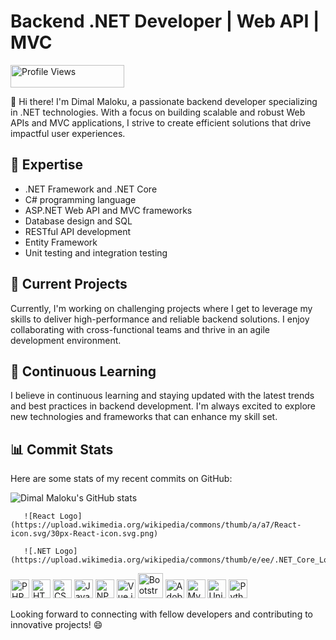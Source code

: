 # Backend .NET Developer | Web API | MVC

<img src="https://komarev.com/ghpvc/?username=DimalMaloku1&color=green" alt="Profile Views" width="182" height="36">

👋 Hi there! I'm Dimal Maloku, a passionate backend developer specializing in .NET technologies. With a focus on building scalable and robust Web APIs and MVC applications, I strive to create efficient solutions that drive impactful user experiences.

## 🚀 Expertise

- .NET Framework and .NET Core
- C# programming language
- ASP.NET Web API and MVC frameworks
- Database design and SQL
- RESTful API development
- Entity Framework
- Unit testing and integration testing

## 💼 Current Projects

Currently, I'm working on challenging projects where I get to leverage my skills to deliver high-performance and reliable backend solutions. I enjoy collaborating with cross-functional teams and thrive in an agile development environment.

## 🌱 Continuous Learning

I believe in continuous learning and staying updated with the latest trends and best practices in backend development. I'm always excited to explore new technologies and frameworks that can enhance my skill set.



## 📊 Commit Stats

Here are some stats of my recent commits on GitHub:


![Dimal Maloku's GitHub stats](https://github-readme-stats.vercel.app/api?username=DimalMaloku1&show_icons=true&theme=radical)











       ![React Logo](https://upload.wikimedia.org/wikipedia/commons/thumb/a/a7/React-icon.svg/30px-React-icon.svg.png)
      
       ![.NET Logo](https://upload.wikimedia.org/wikipedia/commons/thumb/e/ee/.NET_Core_Logo.svg/30px-.NET_Core_Logo.svg.png)
<img src="https://img.icons8.com/color/100/000000/php.png" alt="PHP Logo" width="30">
<img src="https://img.icons8.com/color/100/000000/html-5--v1.png" alt="HTML Logo" width="30">
<img src="https://img.icons8.com/color/100/000000/css3.png" alt="CSS Logo" width="30">
<img src="https://img.icons8.com/color/100/000000/javascript--v1.png" alt="JavaScript Logo" width="30">
<img src="https://upload.wikimedia.org/wikipedia/commons/thumb/d/db/Npm-logo.svg/256px-Npm-logo.svg.png" alt="NPM Logo" width="30">
<img src="https://vuejs.org/images/logo.png" alt="Vue.js Logo" width="30">
<img src="https://getbootstrap.com/docs/5.0/assets/brand/bootstrap-logo.svg" alt="Bootstrap Logo" width="40">
<img src="https://upload.wikimedia.org/wikipedia/commons/c/c2/Adobe_XD_CC_icon.svg" alt="Adobe XD Logo" width="30">
<img src="https://cdn.freebiesupply.com/logos/large/2x/mysql-6-logo-png-transparent.png" alt="MySQL Logo" width="30">
<img src="https://cdn.freebiesupply.com/logos/large/2x/unity-69-logo-black-and-white.png" alt="Unity Logo" width="30">
<img src="https://cdn.freebiesupply.com/logos/large/2x/python-5-logo-png-transparent.png" alt="Python Logo" width="30">







Looking forward to connecting with fellow developers and contributing to innovative projects! 😄






